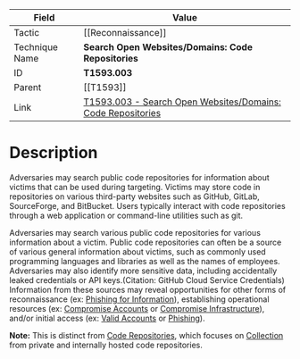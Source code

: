 
|Field|Value|
|---|---|
|Tactic|[[Reconnaissance]]|
|Technique Name|**Search Open Websites/Domains: Code Repositories**|
|ID|**T1593.003**|
|Parent|[[T1593]]|
|Link|[T1593.003 - Search Open Websites/Domains: Code Repositories](https://attack.mitre.org/techniques/T1593/003)|

# Description

Adversaries may search public code repositories for information about victims that can be used during targeting. Victims may store code in repositories on various third-party websites such as GitHub, GitLab, SourceForge, and BitBucket. Users typically interact with code repositories through a web application or command-line utilities such as git.  

Adversaries may search various public code repositories for various information about a victim. Public code repositories can often be a source of various general information about victims, such as commonly used programming languages and libraries as well as the names of employees. Adversaries may also identify more sensitive data, including accidentally leaked credentials or API keys.(Citation: GitHub Cloud Service Credentials) Information from these sources may reveal opportunities for other forms of reconnaissance (ex: [Phishing for Information](https://attack.mitre.org/techniques/T1598)), establishing operational resources (ex: [Compromise Accounts](https://attack.mitre.org/techniques/T1586) or [Compromise Infrastructure](https://attack.mitre.org/techniques/T1584)), and/or initial access (ex: [Valid Accounts](https://attack.mitre.org/techniques/T1078) or [Phishing](https://attack.mitre.org/techniques/T1566)). 

**Note:** This is distinct from [Code Repositories](https://attack.mitre.org/techniques/T1213/003), which focuses on [Collection](https://attack.mitre.org/tactics/TA0009) from private and internally hosted code repositories. 